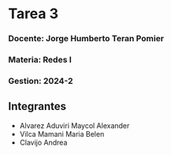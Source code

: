 # Tarea 3
### Docente: Jorge Humberto Teran Pomier
### Materia:  Redes I
### Gestion: 2024-2
## Integrantes
- Alvarez Aduviri Maycol Alexander
- Vilca Mamani Maria Belen
- Clavijo Andrea
